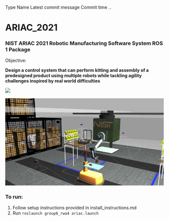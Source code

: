 
Type
Name
Latest commit message
Commit time
. .
# ARIAC_2021
### NIST ARIAC 2021 Robotic Manufacturing Software System ROS 1 Package

Objective:

**Design a control system that can perform kitting and assembly of a predesigned product using multiple robots while tackling agility challenges inspired by real world difficulties**

<a href=""><img src="/README/ariac_2021_gif_1.gif"  height="480"></a>


[![ariac_2021_screenshot_1](/README/ariac_2021_screenshot_1.jpg)](#)


### To run:
1. Follow setup instructions provided in install_instructions.md
2. Run `roslaunch group6_rwa4 ariac.launch`
